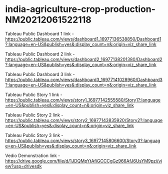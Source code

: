 # india-agriculture-crop-production-NM20212061522118


Tableau Public Dashboard 1 link - https://public.tableau.com/views/dashboard1_16977136538850/Dashboard1?:language=en-US&publish=yes&:display_count=n&:origin=viz_share_link

Tableau Public Dashboard 2 link - https://public.tableau.com/views/dashboard2_16977138201380/Dashboard2?:language=en-US&publish=yes&:display_count=n&:origin=viz_share_link

Tableau Public Dashboard 3 link - https://public.tableau.com/views/dashboard3_16977141028960/Dashboard3?:language=en-US&publish=yes&:display_count=n&:origin=viz_share_link

Tableau Public Story 1 link - https://public.tableau.com/views/story1_16977142555580/Story1?:language=en-US&publish=yes&:display_count=n&:origin=viz_share_link

Tableau Public Story 2 link - https://public.tableau.com/views/story2_16977143835920/Story2?:language=en-US&publish=yes&:display_count=n&:origin=viz_share_link

Tableau Public Story 3 link - https://public.tableau.com/views/story3_16977145806600/Story3?:language=en-US&publish=yes&:display_count=n&:origin=viz_share_link

Vedio Demonstration link - https://drive.google.com/file/d/1JDQMpYtAfiGCCCgGz966AfJ6UsYM9pzi/view?usp=drivesdk
